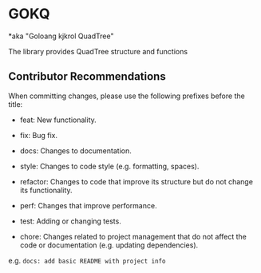 # GOKQ

*aka "Goloang kjkrol QuadTree"

The library provides QuadTree structure and functions

## Contributor Recommendations

When committing changes, please use the following prefixes before the title:

- feat: New functionality.

- fix: Bug fix.

- docs: Changes to documentation.

- style: Changes to code style (e.g. formatting, spaces).

- refactor: Changes to code that improve its structure but do not change its functionality.

- perf: Changes that improve performance.

- test: Adding or changing tests.

- chore: Changes related to project management that do not affect the code or documentation (e.g. updating dependencies).

e.g. `docs: add basic README with project info`
